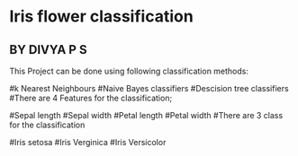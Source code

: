 # Iris flower classification

## BY DIVYA P S

This Project can be done using following classification methods:

#k Nearest Neighbours
#Naive Bayes classifiers
#Descision tree classifiers
#There are 4 Features for the classification;

#Sepal length
#Sepal width
#Petal length
#Petal width
#There are 3 class for the classification

#Iris setosa
#Iris Verginica
#Iris Versicolor

